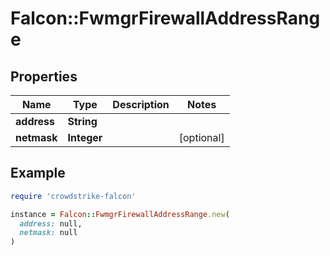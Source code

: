 # Falcon::FwmgrFirewallAddressRange

## Properties

| Name | Type | Description | Notes |
| ---- | ---- | ----------- | ----- |
| **address** | **String** |  |  |
| **netmask** | **Integer** |  | [optional] |

## Example

```ruby
require 'crowdstrike-falcon'

instance = Falcon::FwmgrFirewallAddressRange.new(
  address: null,
  netmask: null
)
```

